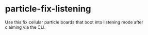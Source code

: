 # particle-fix-listening

Use this fix cellular particle boards that boot into listening mode after claiming via the CLI.